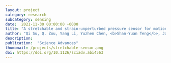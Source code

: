 ```yaml
---
layout: project
category: research
subcategory: sensing
date:  2021-11-30 00:00:00 +0000
title: "A stretchable and strain-unperturbed pressure sensor for motion-interference-free tactile monitoring on skins"
author: "Qi Su, Q. Zou, Yang Li, Yuzhen Chen, <b>Shan-Yuan Teng</b>, Jane Tunde Kelleher, Romain Nith, Ping Cheng, Nan Li, Wei Liu, Shilei Dai, Youdi Liu, Alex Mazursky, Jie Xu, Lihua Jin, Pedro Lopes, Sihong Wang"
description: 
publication:  "Science Advances"
thumbnail: /projects/stretchable-sensor.png
doi: https://doi.org/10.1126/sciadv.abi4563
---
```

